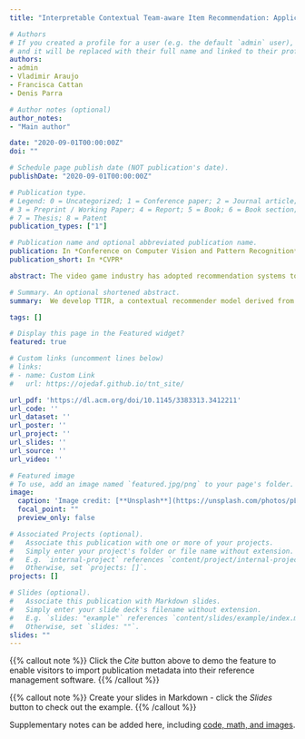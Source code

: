 ```yaml
---
title: "Interpretable Contextual Team-aware Item Recommendation: Application in Multiplayer Online Battle Arena Game"

# Authors
# If you created a profile for a user (e.g. the default `admin` user), write the username (folder name) here 
# and it will be replaced with their full name and linked to their profile.
authors:
- admin
- Vladimir Araujo
- Francisca Cattan
- Denis Parra

# Author notes (optional)
author_notes:
- "Main author"

date: "2020-09-01T00:00:00Z"
doi: ""

# Schedule page publish date (NOT publication's date).
publishDate: "2020-09-01T00:00:00Z"

# Publication type.
# Legend: 0 = Uncategorized; 1 = Conference paper; 2 = Journal article;
# 3 = Preprint / Working Paper; 4 = Report; 5 = Book; 6 = Book section;
# 7 = Thesis; 8 = Patent
publication_types: ["1"]

# Publication name and optional abbreviated publication name.
publication: In *Conference on Computer Vision and Pattern Recognition*
publication_short: In *CVPR*

abstract: The video game industry has adopted recommendation systems to boost users interest with a focus on game sales. Other exciting applications within video games are those that help the player make decisions that would maximize their playing experience, which is a desirable feature in real-time strategy video games such as Multiplayer Online Battle Arena (MOBA) like as DotA and LoL. Among these tasks, the recommendation of items is challenging, given both the contextual nature of the game and how it exposes the dependence on the formation of each team. Existing works on this topic do not take advantage of all the available contextual match data and dismiss potentially valuable information. To address this problem we develop TTIR, a contextual recommender model derived from the Transformer neural architecture that suggests a set of items to every team member, based on the contexts of teams and roles that describe the match. TTIR outperforms several approaches and provides interpretable recommendations through visualization of attention weights. Our evaluation indicates that both the Transformer architecture and the contextual information are essential to get the best results for this item recommendation task. Furthermore, a preliminary user survey indicates the usefulness of attention weights for explaining recommendations as well as ideas for future work. The code and dataset are available at https://github.com/ojedaf/IC-TIR-Lol.

# Summary. An optional shortened abstract.
summary:  We develop TTIR, a contextual recommender model derived from the Transformer neural architecture that suggests a set of items to every team member, based on the contexts of teams and roles that describe the match. TTIR outperforms several approaches and provides interpretable recommendations through visualization of attention weights.

tags: []

# Display this page in the Featured widget?
featured: true

# Custom links (uncomment lines below)
# links:
# - name: Custom Link
#   url: https://ojedaf.github.io/tnt_site/

url_pdf: 'https://dl.acm.org/doi/10.1145/3383313.3412211'
url_code: ''
url_dataset: ''
url_poster: ''
url_project: ''
url_slides: ''
url_source: ''
url_video: ''

# Featured image
# To use, add an image named `featured.jpg/png` to your page's folder. 
image:
  caption: 'Image credit: [**Unsplash**](https://unsplash.com/photos/pLCdAaMFLTE)'
  focal_point: ""
  preview_only: false

# Associated Projects (optional).
#   Associate this publication with one or more of your projects.
#   Simply enter your project's folder or file name without extension.
#   E.g. `internal-project` references `content/project/internal-project/index.md`.
#   Otherwise, set `projects: []`.
projects: []

# Slides (optional).
#   Associate this publication with Markdown slides.
#   Simply enter your slide deck's filename without extension.
#   E.g. `slides: "example"` references `content/slides/example/index.md`.
#   Otherwise, set `slides: ""`.
slides: ""
---
```


{{% callout note %}}
Click the *Cite* button above to demo the feature to enable visitors to import publication metadata into their reference management software.
{{% /callout %}}

{{% callout note %}}
Create your slides in Markdown - click the *Slides* button to check out the example.
{{% /callout %}}

Supplementary notes can be added here, including [code, math, and images](https://wowchemy.com/docs/writing-markdown-latex/).
